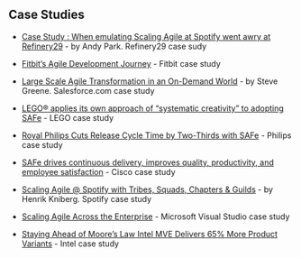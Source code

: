 ## Case Studies

- [Case Study : When emulating Scaling Agile at Spotify went awry at Refinery29](https://medium.com/@andy.park/when-emulating-scaling-agile-at-spotify-goes-awry-d297dc006763) - by Andy Park. Refinery29 case sudy

- [Fitbit’s Agile Development Journey](http://www.scaledagileframework.com/fitbit-case-study/) - Fitbit case study

- [Large Scale Agile Transformation in an On-Demand World](https://www.slideshare.net/sgreene/large-scale-agile-transformation-presentation) - by Steve Greene. Salesforce.com case study

- [LEGO® applies its own approach of “systematic creativity” to adopting SAFe](http://www.scaledagileframework.com/lego-case-study/) - LEGO case study

- [Royal Philips Cuts Release Cycle Time by Two-Thirds with SAFe](http://www.scaledagileframework.com/royal-phillips-case-study/) - Philips case study

- [SAFe drives continuous delivery, improves quality, productivity, and employee satisfaction](http://www.scaledagileframework.com/cisco-case-study/) - Cisco case study

- [Scaling Agile @ Spotify with Tribes, Squads, Chapters & Guilds](http://blog.crisp.se/2012/11/14/henrikkniberg/scaling-agile-at-spotify) - by Henrik Kniberg. Spotify case study

- [Scaling Agile Across the Enterprise](http://stories.visualstudio.com/scaling-agile-across-the-enterprise/) - Microsoft Visual Studio case study

- [Staying Ahead of Moore’s Law Intel MVE Delivers 65% More Product Variants](http://www.scaledagileframework.com/case-study-intel/) - Intel case study